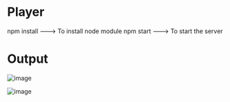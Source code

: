 # Player

npm install ---> To install node module
npm start   ---> To start the server

# Output

![image](https://user-images.githubusercontent.com/94432813/235417921-6ac11a6b-d6aa-4118-b020-9c31fed14d56.png)

![image](https://user-images.githubusercontent.com/94432813/235417957-bd007d6a-3140-4339-8427-b49653139f0a.png)
